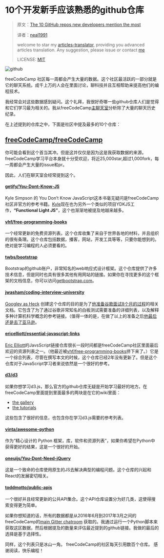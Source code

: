 # 10个开发新手应该熟悉的github仓库

>原文：[The 10 GitHub repos new developers mention the most](https://medium.freecodecamp.com/the-10-github-repos-people-mention-the-most-in-freecodecamps-main-chat-room-189750600fa4)
>
>译者：[neal1991](https://github.com/neal1991)
>
>welcome to star my [articles-translator](https://github.com/neal1991/articles-translator/), providing you advanced articles translation. Any suggestion, please issue or contact [me](mailto:bing@stu.ecnu.edu.cn)
>
>LICENSE: [MIT](https://opensource.org/licenses/MIT)

![github](https://cdn-images-1.medium.com/max/2000/1*QUPbzsIyIs3QLx6LjGlgPw.jpeg)

freeCodeCamp 社区每一周都会产生大量的数据。这个社区最活跃的一部分就是它的聊天系统。成千上万的人会在里面讨论，聊科技并且互相帮助来提高他们的编程技术。

我经常会对这些数据感到疑问。这个礼拜，我很好奇哪一些github仓库人们是觉得和它们学习最为相关的。我从freeCodeCamp[主聊天室](https://gitter.im/freecodecamp/freecodecamp)分析除了大量的聊天历史纪录。

在上述提到的仓库之中，下面是社区中提及最多的10个仓库：

## [freeCodeCamp/freeCodeCamp](https://github.com/freeCodeCamp/freeCodeCamp)

你可能会看到这个首当其冲。但是这并仅仅是因为这是我获取数据的来源。freeCodeCamp学习平台本身就十分受欢迎，将近25,000star,超过1,000fork，每一周都会产生大量的issue和pr。

因此，人们在聊天室会经常提到这个。

#### [getify/You-Dont-Know-JS](https://github.com/getify/You-Dont-Know-JS)

Kyle Simpson 的 You Don’t Know JavaScript这本书毫无疑问是freeCodeCamp社区非官方的参考书籍。[Kyle](https://medium.com/@getify)现在也为另外一个类似的项目YDKJS工作，**“Functional Light JS”**，这个也渐渐地被提及地越来越多。

#### [vhf/free-programming-books](https://github.com/vhf/free-programming-books)

一个经常更新的免费资源列表。这个仓库收集了来自于世界各地的材料，并且组织的很有条理。这个仓库包括数据，播客，网站，开发工具等等，只要你能想到的。绝对是学习编程的人必须要看的。

#### [twbs/bootstrap](https://github.com/twbs/bootstrap)

Bootstrap的github账户，非常知名的web响应式设计框架。这个仓库提供了许多技术信息，但是同时也具有很多其他有用网站的链接。如果你在寻找更多的这个框架的文档信息，你可以访问[getbootstrap.com](https://getbootstrap.com/)。

#### [jwasham/coding-interview-university](https://github.com/jwasham/coding-interview-university)

[Googley as Heck](https://medium.com/@googleyasheck) 创建这个仓库的目的是为了[他准备谷歌面试8个月的过程](https://medium.freecodecamp.com/why-i-studied-full-time-for-8-months-for-a-google-interview-cc662ce9bb13)的相关文档。它包含了为了通过谷歌非常知名的白板测试需要准备的详细列表，以及解释多种计算机科学概念的参考链接。（值得一体的是，在做了以上的准备之后[他最后还是去了亚马逊](https://medium.freecodecamp.com/ive-been-hired-by-amazon-8b21f7c27de5#.6e1kc7fes)。

#### [ericelliott/essential-javascript-links](https://github.com/ericelliott/essential-javascript-links)

[Eric Elliott](https://medium.com/@_ericelliott)的JavsScript链接仓库很长一段时间都是freeCodeCamp社区里面最后欢迎的资源列表之一。（他最近被[vhf/free-programming-books](https://github.com/vhf/free-programming-books)挤下来了。）它是一个综合列表，尽管在撰写本文的时候，这个仓库已经2年没有更新了。但是这个仓库对于JavaScript学习者来说依然是一个很好的参考。

#### [d3/d3](https://github.com/d3/d3/wiki)

如果你想学习d3.js，那么官方的github仓库无疑是开始学习最好的地方。在freeCodeCamp里面提到里面最多的两块是在它的wiki里面：

- [the gallery](https://github.com/d3/d3/wiki/Gallery)
- [the tutorials](https://github.com/d3/d3/wiki/Tutorials)

这些包含了很好的信息，也包含你在学习d3.js需要的参考列表。

#### [vinta/awesome-python](https://github.com/vinta/awesome-python)

作为“精心设计的 Python 框架，库，软件和资源列表”，如果你希望在Python中获得更好的结果，这是一个很好的开始。

#### [oneuijs/You-Dont-Need-jQuery](https://github.com/oneuijs/You-Dont-Need-jQuery)

这是一个致命的仓库使用原生的JS去解决典型的编程问题。这个仓库的兴起和React的发展密切相关。

#### [toddmotto/public-apis](https://github.com/toddmotto/public-apis)

一个很好并且经常更新的公共API集合。这个API仓库设置分为好几类，这使得搜索变得更为简单。



如果你想知道的话，所有的数据都是从2016年6月到2017年3月之间的freeCodeCamp的[main Gitter chatroom](https://gitter.im/FreeCodeCamp/FreeCodeCamp) 获取的。我通过运行一个Python脚本来获取这区数据，然后根据提及的数量来评估最近提到的github链接。我做的最后的选择是基于选择性。

同样，这个列表只是冰山一角。 freeCodeCamp的社区每天引用数百个仓库。
感谢阅读，快乐编程！

